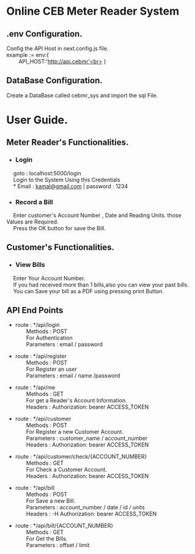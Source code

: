 # Online CEB Meter Reader System

## .env Configuration.

Config the API Host in next.config.js file.<br>
example :=   env:{<br>
&emsp;&emsp; API_HOST:'http://api.cebmr'<br>
}

## DataBase Configuration.

Create a DataBase called cebmr_sys and import the sql File.

# User Guide.

## Meter Reader's Functionalities.

* ### Login 
&emsp; goto : localhost:5000/login<br>
&emsp; Login to the System Using this Credentials<br>
&emsp; * Email : kamal@gmail.com | password : 1234<br>

* ### Record a Bill
&emsp; Enter customer's Account Number , Date and Reading Units. those Values are Required.<br>
&emsp; Press the OK button for save the Bill.<br>

## Customer's Functionalities.

* ### View Bills
&emsp; Enter Your Account Number.<br>
&emsp; If you had received more than 1 bills,also you can view your past bills.<br>
&emsp; You can Save your bill as a PDF using pressing print Button.<br> 

## API End Points
* route : */api/login<br>
&emsp;&emsp;Methods : POST<br>
&emsp;&emsp;For Authentication<br>
&emsp;&emsp;Parameters : email / password<br>

* route : */api/register<br>
&emsp;&emsp;Methods : POST<br>
&emsp;&emsp;For Register an user<br>
&emsp;&emsp;Parameters : email / name /password<br>

* route : */api/me<br>
&emsp;&emsp;Methods : GET<br>
&emsp;&emsp;For get a Reader's Account Information.<br>
&emsp;&emsp;Headers : Authorization: bearer ACCESS_TOKEN<br>

* route : */api/customer<br>
&emsp;&emsp;Methods : POST<br>
&emsp;&emsp;For Register a new Customer Account.<br>
&emsp;&emsp;Parameters : customer_name / account_number<br>
&emsp;&emsp;Headers : Authorization: bearer ACCESS_TOKEN<br>

* route : */api/customer/check/{ACCOUNT_NUMBER}<br>
&emsp;&emsp;Methods : GET<br>
&emsp;&emsp;For Check a Customer Account.<br>
&emsp;&emsp;Headers : Authorization: bearer ACCESS_TOKEN<br>

* route : */api/bill<br>
&emsp;&emsp;Methods : POST<br>
&emsp;&emsp;For Save a new Bill.<br>
&emsp;&emsp;Parameters : account_number / date / id / units<br>
&emsp;&emsp;Headers : -H Authorization: bearer ACCESS_TOKEN<br>

* route : */api/bill/{ACCOUNT_NUMBER}<br>
&emsp;&emsp;Methods : GET<br>
&emsp;&emsp;For Get the Bills.<br>
&emsp;&emsp;Parameters : offset / limit<br>
